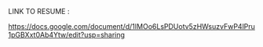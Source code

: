 LINK TO RESUME :

https://docs.google.com/document/d/1IMOo6LsPDUotv5zHWsuzvFwP4lPru1pGBXxt0Ab4Ytw/edit?usp=sharing
